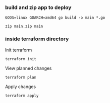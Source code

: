 
### build and zip app to deploy
```
GOOS=linux GOARCH=amd64 go build -o main *.go
```

```
zip main.zip main
```


### inside terraform directory

Init terraform
```
terraform init
```

View planned changes
```
terraform plan
```

Apply changes
```
terraform apply
```